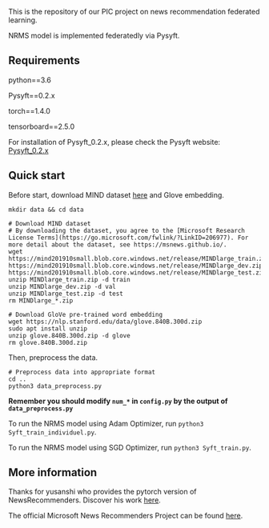 This is the repository of our PIC project on news recommendation federated learning.

NRMS model is implemented federatedly via Pysyft.

## Requirements
python==3.6

Pysyft==0.2.x

torch==1.4.0

tensorboard==2.5.0

For installation of Pysyft_0.2.x, please check the Pysyft website: [Pysyft_0.2.x](https://github.com/OpenMined/PySyft/tree/syft_0.2.x)

## Quick start
Before start, download MIND dataset [here](https://msnews.github.io/#getting-start) and Glove embedding.
```
mkdir data && cd data

# Download MIND dataset
# By downloading the dataset, you agree to the [Microsoft Research License Terms](https://go.microsoft.com/fwlink/?LinkID=206977). For more detail about the dataset, see https://msnews.github.io/.
wget https://mind201910small.blob.core.windows.net/release/MINDlarge_train.zip https://mind201910small.blob.core.windows.net/release/MINDlarge_dev.zip https://mind201910small.blob.core.windows.net/release/MINDlarge_test.zip
unzip MINDlarge_train.zip -d train
unzip MINDlarge_dev.zip -d val
unzip MINDlarge_test.zip -d test
rm MINDlarge_*.zip

# Download GloVe pre-trained word embedding
wget https://nlp.stanford.edu/data/glove.840B.300d.zip
sudo apt install unzip
unzip glove.840B.300d.zip -d glove
rm glove.840B.300d.zip
```

Then, preprocess the data.

```
# Preprocess data into appropriate format
cd ..
python3 data_preprocess.py
```

**Remember you should modify `num_*` in `config.py` by the output of `data_preprocess.py`**

To run the NRMS model using Adam Optimizer, run `python3 Syft_train_individuel.py`.

To run the NRMS model using SGD Optimizer, run `python3 Syft_train.py`.

## More information

Thanks for yusanshi who provides the pytorch version of NewsRecommenders. Discover his work [here](https://github.com/yusanshi/NewsRecommendation).

The official Microsoft News Recommenders Project can be found [here](https://github.com/microsoft/recommenders).